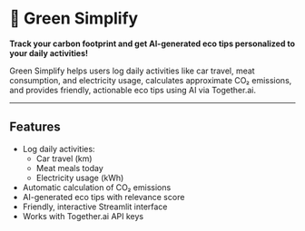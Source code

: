 # 🌱 Green Simplify

**Track your carbon footprint and get AI-generated eco tips personalized to your daily activities!**  

Green Simplify helps users log daily activities like car travel, meat consumption, and electricity usage, calculates approximate CO₂ emissions, and provides friendly, actionable eco tips using AI via Together.ai.

---

## Features

- Log daily activities:
  - Car travel (km)
  - Meat meals today
  - Electricity usage (kWh)
- Automatic calculation of CO₂ emissions
- AI-generated eco tips with relevance score
- Friendly, interactive Streamlit interface
- Works with Together.ai API keys
